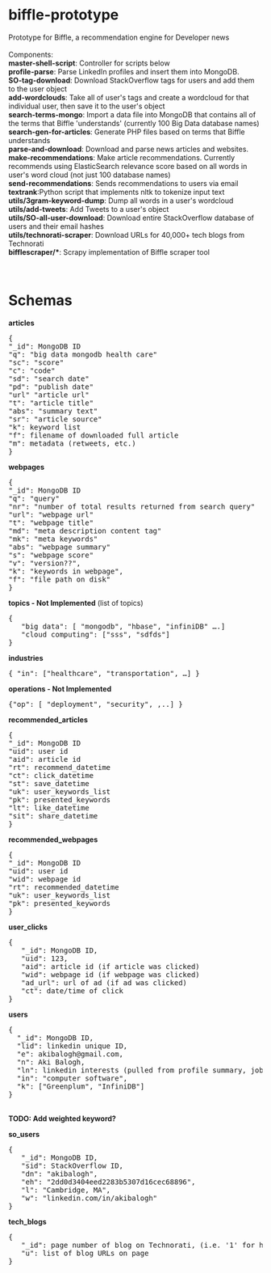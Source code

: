 biffle-prototype
================

Prototype for Biffle, a recommendation engine for Developer news
<br>
<br>
Components:
<br><b>master-shell-script</b>: Controller for scripts below
<br><b>profile-parse</b>: Parse LinkedIn profiles and insert them into MongoDB.
<br><b>SO-tag-download</b>: Download StackOverflow tags for users and add them to the user object
<br><b>add-wordclouds</b>: Take all of user's tags and create a wordcloud for that individual user, then save it to the user's object
<br><b>search-terms-mongo</b>: Import a data file into MongoDB that contains all of the terms that Biffle 'understands' (currently 100 Big Data database names)
<br><b>search-gen-for-articles</b>: Generate PHP files based on terms that Biffle understands
<br><b>parse-and-download</b>: Download and parse news articles and websites.
<br><b>make-recommendations</b>: Make article recommendations. Currently recommends using ElasticSearch relevance score based on all words in user's word cloud (not just 100 database names)
<br><b>send-recommendations</b>: Sends recommendations to users via email
<br><b>textrank</b>:Python script that implements nltk to tokenize input text
<br><b>utils/3gram-keyword-dump</b>: Dump all words in a user's wordcloud
<br><b>utils/add-tweets</b>: Add Tweets to a user's object
<br><b>utils/SO-all-user-download</b>: Download entire StackOverflow database of users and their email hashes
<br><b>utils/technorati-scraper</b>: Download URLs for 40,000+ tech blogs from Technorati
<br><b>bifflescraper/*</b>: Scrapy implementation of Biffle scraper tool

<br>

Schemas
=======

<b>articles</b>
<pre>
{
"_id": MongoDB ID
"q": "big data mongodb health care"
"sc": "score"
"c": "code"
"sd": "search date"
"pd": "publish date"
"url" "article url"
"t": "article title"
"abs": "summary text"
"sr": "article source"
"k": keyword list
"f": filename of downloaded full article
"m": metadata (retweets, etc.)
}
</pre>

<b>webpages</b>
<pre>
{
"_id": MongoDB ID
"q": "query"
"nr": "number of total results returned from search query"
"url": "webpage url"
"t": "webpage title"
"md": "meta description content tag"
"mk": "meta keywords"
"abs": "webpage summary"
"s": "webpage score"
"v": "version??",
"k": "keywords in webpage",
"f": "file path on disk"
}
</pre>

<b>topics - Not Implemented</b> (list of topics)
<pre>{
   "big data": [ "mongodb", "hbase", "infiniDB" ….] 
   "cloud computing": ["sss", "sdfds"]
}</pre>


<b>industries</b>
<pre>{ "in": ["healthcare", "transportation", …] }</pre>


<b>operations - Not Implemented</b>
<pre>{"op": [ "deployment", "security", ,..] }</pre>


<b>recommended_articles</b>
<pre>{
"_id": MongoDB ID
"uid": user id
"aid": article id
"rt": recommend_datetime
"ct": click_datetime
"st": save_datetime
"uk": user_keywords_list
"pk": presented_keywords
"lt": like_datetime
"sit": share_datetime
}</pre>

<b>recommended_webpages</b>
<pre>{
"_id": MongoDB ID
"uid": user id
"wid": webpage id
"rt": recommended_datetime
"uk": user_keywords_list
"pk": presented_keywords
}</pre>

<b>user_clicks</b>
<pre>
{
   "_id": MongoDB ID,
   "uid": 123,
   "aid": article id (if article was clicked)
   "wid": webpage id (if webpage was clicked)
   "ad_url": url of ad (if ad was clicked)
   "ct": date/time of click
}</pre>


<b>users</b>
<pre>
{
  "_id": MongoDB ID,
  "lid": linkedin unique ID,
  "e": akibalogh@gmail.com,
  "n": Aki Balogh,
  "ln": linkedin interests (pulled from profile summary, job summary and skills)
  "in": "computer software",
  "k": ["Greenplum", "InfiniDB"]
}</pre>
<br>
<b>TODO: Add weighted keyword?</b>
<br>

<b>so_users</b>
<pre>
{  
   "_id": MongoDB ID,
   "sid": StackOverflow ID,
   "dn": "akibalogh",
   "eh": "2dd0d3404eed2283b5307d16cec68896",
   "l": "Cambridge, MA",
   "w": "linkedin.com/in/akibalogh"
}
</pre>

<b>tech_blogs</b>
<pre>
{  
   "_id": page number of blog on Technorati, (i.e. '1' for http://technorati.com/blogs/directory/technology/page-1)
   "u": list of blog URLs on page
}
</pre>
